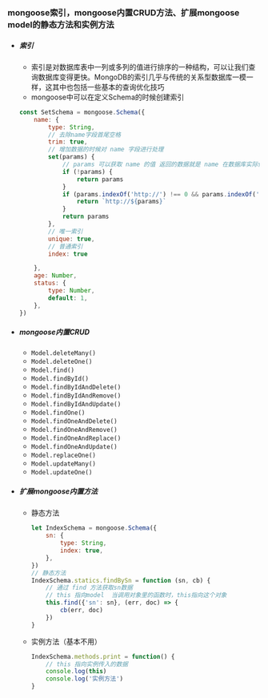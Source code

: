 ### mongoose索引，mongoose内置CRUD方法、扩展mongoose model的静态方法和实例方法

- ##### 索引

  - 索引是对数据库表中一列或多列的值进行排序的一种结构，可以让我们查询数据库变得更快。MongoDB的索引几乎与传统的关系型数据库一模一样，这其中也包括一些基本的查询优化技巧
  - mongoose中可以在定义Schema的时候创建索引

  ```js
  const SetSchema = mongoose.Schema({
      name: {
          type: String,
          // 去除name字段首尾空格
          trim: true,
          // 增加数据的时候对 name 字段进行处理
          set(params) {
              // params 可以获取 name 的值 返回的数据就是 name 在数据库实际保存的值
              if (!params) {
                  return params
              }
              if (params.indexOf('http://') !== 0 && params.indexOf('https://') !== 0) {
                  return `http://${params}`
              }
              return params
          },
          // 唯一索引
          unique: true,
          // 普通索引
          index: true
  
      },
      age: Number,
      status: {
          type: Number,
          default: 1,
      },
  })
  
  ```

- ##### mongoose内置CRUD

  - `Model.deleteMany()`
  - `Model.deleteOne()`
  - `Model.find()`
  - `Model.findById()`
  - `Model.findByIdAndDelete()`
  - `Model.findByIdAndRemove()`
  - `Model.findByIdAndUpdate()`
  - `Model.findOne()`
  - `Model.findOneAndDelete()`
  - `Model.findOneAndRemove()`
  - `Model.findOneAndReplace()`
  - `Model.findOneAndUpdate()`
  - `Model.replaceOne()`
  - `Model.updateMany()`
  - `Model.updateOne()`

- ##### 扩展mongoose内置方法

  - 静态方法

    ```js
    let IndexSchema = mongoose.Schema({
        sn: {
            type: String,
            index: true,
        },
    })
    // 静态方法
    IndexSchema.statics.findBySn = function (sn, cb) {
        // 通过 find 方法获取sn数据
        // this 指向model  当调用对象里的函数时，this指向这个对象
        this.find({'sn': sn}, (err, doc) => {
            cb(err, doc)
        })
    }
    ```

  - 实例方法（基本不用）

    ```js
    IndexSchema.methods.print = function() {
        // this 指向实例传入的数据
        console.log(this)
        console.log('实例方法')
    }
    ```

    

  

  

